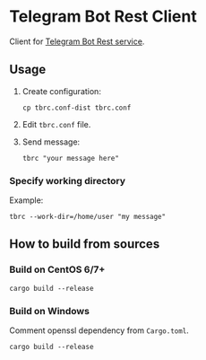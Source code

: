# Telegram Bot Rest Client

Client for [Telegram Bot Rest service](https://github.com/tinyops-ru/telegram-bot-rest).

## Usage

1. Create configuration:
    ```shell script
    cp tbrc.conf-dist tbrc.conf
    ```

2. Edit `tbrc.conf` file.

3. Send message:

    ```shell script
    tbrc "your message here"
    ```
   
### Specify working directory

Example:

```shell script
tbrc --work-dir=/home/user "my message"
```

## How to build from sources

### Build on CentOS 6/7+

```shell script
cargo build --release
```

### Build on Windows

Comment openssl dependency from `Cargo.toml`.

```shell script
cargo build --release
```